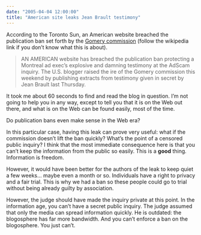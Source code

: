 ```yaml
---
date: "2005-04-04 12:00:00"
title: "American site leaks Jean Brault testimony"
---
```




According to the Toronto Sun, an American website breached the publication ban set forth by the [Gomery commission](https://en.wikipedia.org/wiki/Liberal_Party_of_Canada_sponsorship_scandal) (follow the wikipedia link if you don&rsquo;t know what this is about).

> AN AMERICAN website has breached the publication ban protecting a Montreal ad exec&rsquo;s explosive and damning testimony at the AdScam inquiry. The U.S. blogger raised the ire of the Gomery commission this weekend by publishing extracts from testimony given in secret by Jean Brault last Thursday.


It took me about 60 seconds to find and read the blog in question. I&rsquo;m not going to help you in any way, except to tell you that it is on the Web out there, and what is on the Web can be found easily, most of the time.

Do publication bans even make sense in the Web era?

In this particular case, having this leak can prove very useful: what if the commission doesn&rsquo;t lift the ban quickly? What&rsquo;s the point of a censored public inquiry? I think that the most immediate consequence here is that you can&rsquo;t keep the information from the public so easily. This is a __good__ thing. Information is freedom.

However, it would have been better for the authors of the leak to keep quiet a few weeks&hellip; maybe even a month or so. Individuals have a right to privacy and a fair trial. This is why we had a ban so these people could go to trial without being already guilty by association.

However, the judge should have made the inquiry private at this point. In the information age, you can&rsquo;t have a secret public inquiry. The judge assumed that only the media can spread information quickly. He is outdated: the blogosphere has far more bandwidth. And you can&rsquo;t enforce a ban on the blogosphere. You just can&rsquo;t.

